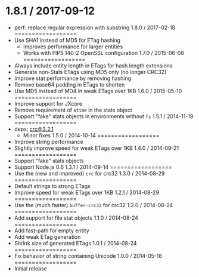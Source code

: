 1.8.1 / 2017-09-12
==================
  * perf: replace regular expression with substring
1.8.0 / 2017-02-18
==================
  * Use SHA1 instead of MD5 for ETag hashing
    - Improves performance for larger entities
    - Works with FIPS 140-2 OpenSSL configuration
1.7.0 / 2015-06-08
==================
  * Always include entity length in ETags for hash length extensions
  * Generate non-Stats ETags using MD5 only (no longer CRC32)
  * Improve stat performance by removing hashing
  * Remove base64 padding in ETags to shorten
  * Use MD5 instead of MD4 in weak ETags over 1KB
1.6.0 / 2015-05-10
==================
  * Improve support for JXcore
  * Remove requirement of `atime` in the stats object
  * Support "fake" stats objects in environments without `fs`
1.5.1 / 2014-11-19
==================
  * deps: crc@3.2.1
    - Minor fixes
1.5.0 / 2014-10-14
==================
  * Improve string performance
  * Slightly improve speed for weak ETags over 1KB
1.4.0 / 2014-09-21
==================
  * Support "fake" stats objects
  * Support Node.js 0.6
1.3.1 / 2014-09-14
==================
  * Use the (new and improved) `crc` for crc32
1.3.0 / 2014-08-29
==================
  * Default strings to strong ETags
  * Improve speed for weak ETags over 1KB
1.2.1 / 2014-08-29
==================
  * Use the (much faster) `buffer-crc32` for crc32
1.2.0 / 2014-08-24
==================
  * Add support for file stat objects
1.1.0 / 2014-08-24
==================
  * Add fast-path for empty entity
  * Add weak ETag generation
  * Shrink size of generated ETags
1.0.1 / 2014-08-24
==================
  * Fix behavior of string containing Unicode
1.0.0 / 2014-05-18
==================
  * Initial release
